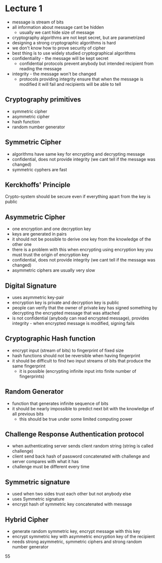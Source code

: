 # Lecture 1

- message is stream of bits
- all information about message cant be hidden
  - usually we cant hide size of message
- cryptography algorithms are not kept secret, but are parametrized
- designing a strong cryptographic algorithms is hard
- we don't know how to prove security of cipher
- best thing is to use widely studied cryptographical algorithms
- confidentiality - the message will be kept secret
  - confidential protocols prevent anybody but intended recipient from reading the message 
- integrity - the message won't be changed
  - protocols providing integrity ensure that when the message is modified it will fail and recipients will be able to tell

## Cryptography primitives
- symmetric cipher
- asymmetric cipher
- hash function
- random number generator

## Symmetric Cipher
- algorithms have same key for encrypting and decrypting message
- confidential, does not provide integrity (we cant tell if the message was changed)
- symmetric cyphers are fast

## Kerckhoffs' Principle
Crypto-system should be secure even if everything apart from the key is public 

## Asymmetric Cipher
- one encryption and one decryption key
- keys are generated in pairs
- it should not be possible to derive one key from the knowledge of the other one
- there is a problem with this when encrypting using encryption key you must trust the origin of encryption key
- confidential, does not provide integrity (we cant tell if the message was changed)
- asymmetric ciphers are usually very slow

## Digital Signature
- uses asymmetric key-pair
- encryption key is private and decryption key is public
- people can verify that the owner of private key has signed something by decrypting the encrypted message that was 
attached
- is not confidential (anybody can read encrypted message), provides integrity - when encrypted message is modified, 
signing fails

## Cryptographic Hash function
- encrypt input (stream of bits) to fingerprint of fixed size
- hash functions should not be reversible when having fingerprint
- it should be difficult to find two input streams of bits that produce the same fingerprint
  - it is possible (encrypting infinite input into finite number of fingerprints)

## Random Generator
- function that generates infinite sequence of bits
- it should be nearly impossible to predict next bit with the knowledge of all previous bits
  - this should be true under some limited computing power

## Challenge Response Authentication protocol
- when authenticating server sends client random string (string is called challenge)
- client send back hash of password concatenated with challenge and server compares with what it has
- challenge must be different every time

## Symmetric signature
- used when two sides trust each other but not anybody else
- uses Symmetric signature
- encrypt hash of symmetric key concatenated with message

## Hybrid Cipher
- generate random symmetric key, encrypt message with this key
- encrypt symmetric key with asymmetric encryption key of the recipient
- needs strong asymmetric, symmetric ciphers and strong random number generator

55

